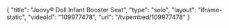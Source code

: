 {
    "title": "Joovy&reg; Doll Infant Booster Seat",
    "type": "solo",
    "layout": "iframe-static",
    "videoId": "109977478",
    "url": "\/tvpembed\/109977478"
}